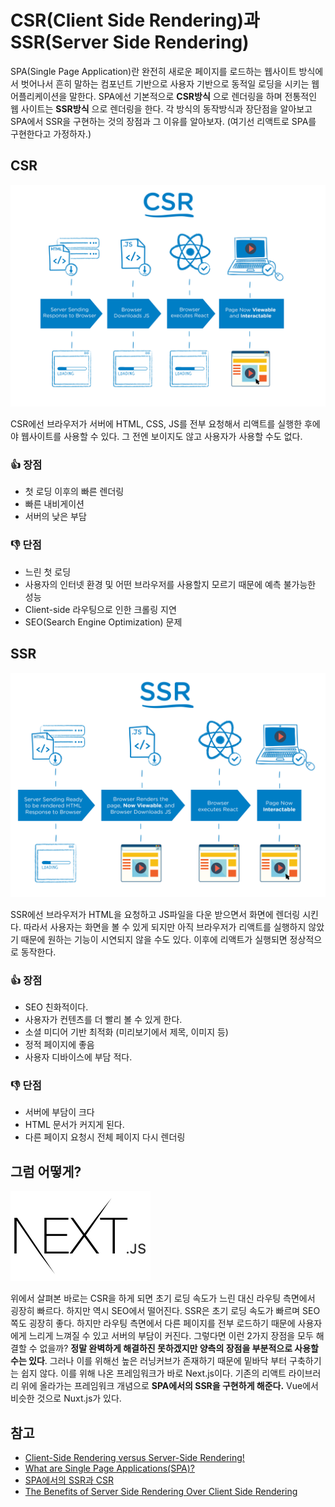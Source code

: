# CSR(Client Side Rendering)과 SSR(Server Side Rendering)

SPA(Single Page Application)란 완전히 새로운 페이지를 로드하는 웹사이트 방식에서 벗어나서 흔히 말하는 컴포넌트 기반으로 사용자 기반으로 동적일 로딩을 시키는 웹 어플리케이션을 말한다. SPA에선 기본적으로 **CSR방식** 으로 렌더링을 하며 전통적인 웹 사이트는 **SSR방식** 으로 렌더링을 한다. 각 방식의 동작방식과 장단점을 알아보고 SPA에서 SSR을 구현하는 것의 장점과 그 이유를 알아보자. (여기선 리액트로 SPA를 구현한다고 가정하자.)



## CSR

<img src="../images/CSR.png">

CSR에선 브라우저가 서버에 HTML, CSS, JS를 전부 요청해서 리액트를 실행한 후에야 웹사이트를 사용할 수 있다. 그 전엔 보이지도 않고 사용자가 사용할 수도 없다.

### :+1: 장점

* 첫 로딩 이후의 빠른 렌더링
* 빠른 내비게이션
* 서버의 낮은 부담

### :-1: 단점

* 느린 첫 로딩
* 사용자의 인터넷 환경 및 어떤 브라우저를 사용할지 모르기 때문에 예측 불가능한 성능
* Client-side 라우팅으로 인한 크롤링 지연
* SEO(Search Engine Optimization) 문제



## SSR

<img src="../images/SSR.png">

SSR에선 브라우저가 HTML을 요청하고 JS파일을 다운 받으면서 화면에 렌더링 시킨다. 따라서 사용자는 화면을 볼 수 있게 되지만 아직 브라우저가 리액트를 실행하지 않았기 때문에 원하는 기능이 시연되지 않을 수도 있다. 이후에 리액트가 실행되면 정상적으로 동작한다.

### :+1: 장점

* SEO 친화적이다.
* 사용자가 컨텐츠를 더 빨리 볼 수 있게 한다.
* 소셜 미디어 기반 최적화 (미리보기에서 제목, 이미지 등)
* 정적 페이지에 좋음
* 사용자 디바이스에 부담 적다.

### :-1: 단점

* 서버에 부담이 크다
* HTML 문서가 커지게 된다.
* 다른 페이지 요청시 전체 페이지 다시 렌더링



## 그럼 어떻게?

<img src="../images/next.png">

위에서 살펴본 바로는 CSR을 하게 되면 초기 로딩 속도가 느린 대신 라우팅 측면에서 굉장히 빠르다. 하지만 역시 SEO에서 떨어진다. SSR은 초기 로딩 속도가 빠르며 SEO쪽도 굉장히 좋다. 하지만 라우팅 측면에서 다른 페이지를 전부 로드하기 때문에 사용자에게 느리게 느껴질 수 있고 서버의 부담이 커진다. 그렇다면 이런 2가지 장점을 모두 해결할 수 없을까? **정말 완벽하게 해결하진 못하겠지만 양측의 장점을 부분적으로 사용할 수는 있다**. 그러나 이를 위해선 높은 러닝커브가 존재하기 때문에 밑바닥 부터 구축하기는 쉽지 않다. 이를 위해 나온 프레임워크가 바로 Next.js이다. 기존의 리액트 라이브러리 위에 올라가는 프레임워크 개념으로 **SPA에서의 SSR을 구현하게 해준다.** Vue에서 비슷한 것으로 Nuxt.js가 있다.



## 참고

* [Client-Side Rendering versus Server-Side Rendering!](https://altalogy.com/blog/client-side-rendering-vs-server-side-rendering/)
* [What are Single Page Applications(SPA)?](https://dev.to/kendyl93/what-are-single-page-applications-spa-32bh)
* [SPA에서의 SSR과 CSR](https://velog.io/@rjs1197/SSR과-CSR의-차이를-알아보자)
* [The Benefits of Server Side Rendering Over Client Side Rendering](https://medium.com/walmartlabs/the-benefits-of-server-side-rendering-over-client-side-rendering-5d07ff2cefe8)